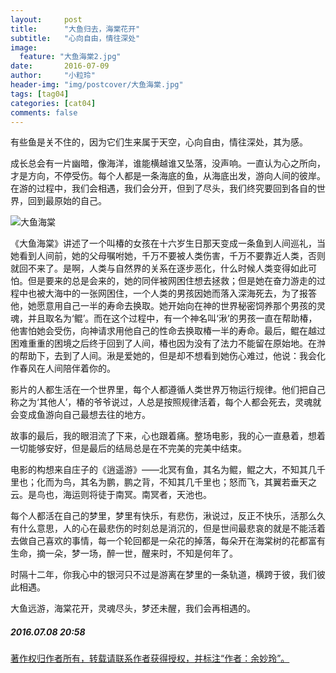 ```yaml
---
layout:     post
title:      "大鱼归去，海棠花开"
subtitle:   "心向自由，情往深处"
image:
  feature: "大鱼海棠2.jpg"
date:       2016-07-09
author:     "小粒玲"
header-img: "img/postcover/大鱼海棠.jpg"
tags: [tag04]
categories: [cat04]
comments: false
---
```




有些鱼是关不住的，因为它们生来属于天空，心向自由，情往深处，其为感。

成长总会有一片幽暗，像海洋，谁能横越谁又坠落，没声响。一直认为心之所向，才是方向，不停受伤。每个人都是一条海底的鱼，从海底出发，游向人间的彼岸。在游的过程中，我们会相遇，我们会分开，但到了尽头，我们终究要回到各自的世界，回到最原始的自己。﻿

![大鱼海棠](http://7xtust.com2.z0.glb.clouddn.com/1309139-2125ae54178cc17e.jpg "大鱼海棠")

 
 《大鱼海棠》讲述了一个叫椿的女孩在十六岁生日那天变成一条鱼到人间巡礼，当她看到人间前，她的父母嘱咐她，千万不要被人类伤害，千万不要靠近人类，否则就回不来了。是啊，人类与自然界的关系在逐步恶化，什么时候人类变得如此可怕。但是要来的总是会来的，她的同伴被网困住想去拯救；但是她在奋力游走的过程中也被大海中的一张网困住，一个人类的男孩因她而落入深海死去，为了报答他，她愿意用自己一半的寿命去换取。她开始向在神的世界秘密饲养那个男孩的灵魂，并且取名为‘鲲’。而在这个过程中，有一个神名叫‘湫’的男孩一直在帮助椿，他害怕她会受伤，向神请求用他自己的性命去换取椿一半的寿命。最后，鲲在越过困难重重的困境之后终于回到了人间，椿也因为没有了法力不能留在原始地。在浺的帮助下，去到了人间。湫是爱她的，但是却不想看到她伤心难过，他说：我会化作春风在人间陪伴着你的。

影片的人都生活在一个世界里，每个人都遵循人类世界万物运行规律。他们把自己称之为‘其他人’，椿的爷爷说过，人总是按照规律活着，每个人都会死去，灵魂就会变成鱼游向自己最想去往的地方。

故事的最后，我的眼泪流了下来，心也跟着痛。整场电影，我的心一直悬着，想着一切能够安好，但是最后的结局总是在不完美的完美中结束。

电影的构想来自庄子的《逍遥游》——北冥有鱼，其名为鲲，鲲之大，不知其几千里也；化而为鸟，其名为鹏，鹏之背，不知其几千里也；怒而飞，其翼若垂天之云。是鸟也，海运则将徒于南冥。南冥者，天池也。

每个人都活在自己的梦里，梦里有快乐，有悲伤，湫说过，反正不快乐，活那么久有什么意思，人的心在最悲伤的时刻总是消沉的，但是世间最悲哀的就是不能活着去做自己喜欢的事情，每一个轮回都是一朵花的掉落，每朵开在海棠树的花都富有生命，摘一朵，梦一场，醉一世，醒来时，不知是何年了。

时隔十二年，你我心中的银河只不过是游离在梦里的一条轨道，横跨于彼，我们彼此相遇。

大鱼远游，海棠花开，灵魂尽头，梦还未醒，我们会再相遇的。

<h5>2016.07.08 20:58</h5>
<a href="http://www.jianshu.com/p/9a8349c74148">
著作权归作者所有，转载请联系作者获得授权，并标注“作者：余妙玲”。</a>
